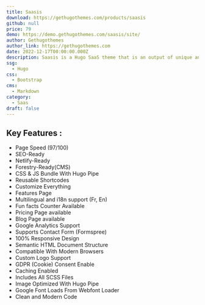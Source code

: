 ```yaml
---
title: Saasis
download: https://gethugothemes.com/products/saasis
github: null
price: 79
demo: https://demo.gethugothemes.com/saasis/site/
author: Gethugothemes
author_link: https://gethugothemes.com
date: 2022-12-17T00:00:00.000Z
description: Saasis is a Hugo SaaS theme that is an output of unique and trending design ideas. It offers more than 10 different pages to represent your SaaS theme effectively. 
ssg:
  - Hugo
css:
  - Bootstrap
cms:
  - Markdown
category:
  - Saas
draft: false
---
```


## Key Features :

- Page Speed (97/100)
- SEO-Ready
- Netlify-Ready
- Forestry-Ready(CMS)
- CSS & JS Bundle With Hugo Pipe
- Reusable Shortcodes
- Customize Everything
- Features Page
- Multilingual and i18n support (Fr, En)
- Fun facts Counter Available
- Pricing Page available
- Blog Page available
- Google Analytics Support
- Supports Contact Form (Formspree)
- 100% Responsive Design
- Semantic HTML Document Structure
- Compatible With Modern Browsers
- Custom Logo Support
- GDPR (Cookie) Consent Enable
- Caching Enabled
- Includes All SCSS Files
- Image Optimized With Hugo Pipe
- Google Font Loads From Webfont Loader
- Clean and Modern Code
